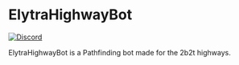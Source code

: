 # ElytraHighwayBot
[![Discord](https://img.shields.io/discord/463752820026376202.svg?label=&logo=discord&logoColor=ffffff&color=7389D8&labelColor=6A7EC2)](https://discord.gg/QTPWRrV)

ElytraHighwayBot is a Pathfinding bot made for the 2b2t highways.

